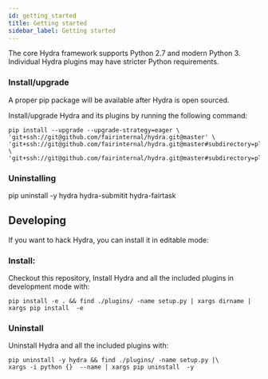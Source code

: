 ```yaml
---
id: getting_started
title: Getting started
sidebar_label: Getting started
---
```

The core Hydra framework supports Python 2.7 and modern Python 3.
Individual Hydra plugins may have stricter Python requirements.

### Install/upgrade
A proper pip package will be available after Hydra is open sourced.

Install/upgrade Hydra and its plugins by running the following command:
```
pip install --upgrade --upgrade-strategy=eager \
'git+ssh://git@github.com/fairinternal/hydra.git@master' \
'git+ssh://git@github.com/fairinternal/hydra.git@master#subdirectory=plugins/fairtask' \
'git+ssh://git@github.com/fairinternal/hydra.git@master#subdirectory=plugins/submitit' 
```

### Uninstalling
pip uninstall -y hydra hydra-submitit hydra-fairtask

## Developing
If you want to hack Hydra, you can install it in editable mode:

### Install:
Checkout this repository, Install Hydra and all the included plugins in development mode with:
```
pip install -e . && find ./plugins/ -name setup.py | xargs dirname | xargs pip install  -e 
```

### Uninstall 
Uninstall Hydra and all the included plugins with:
```
pip uninstall -y hydra && find ./plugins/ -name setup.py |\
xargs -i python {}  --name | xargs pip uninstall  -y
```
